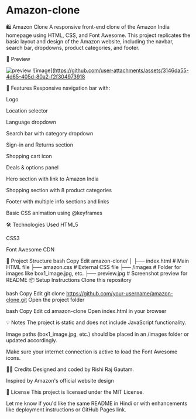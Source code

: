 # Amazon-clone
🛍️ Amazon Clone
A responsive front-end clone of the Amazon India homepage using HTML, CSS, and Font Awesome. This project replicates the basic layout and design of the Amazon website, including the navbar, search bar, dropdowns, product categories, and footer.

📸 Preview

![preview](https://github.com/user-attachments/assets/3b736c3c-21c2-4303-823b-0f9daceddd84)
![image](https://github.com/user-attachments/assets/3146da55-4d65-405d-80a2-f2f304973918


🚀 Features
Responsive navigation bar with:

Logo

Location selector

Language dropdown

Search bar with category dropdown

Sign-in and Returns section

Shopping cart icon

Deals & options panel

Hero section with link to Amazon India

Shopping section with 8 product categories

Footer with multiple info sections and links

Basic CSS animation using @keyframes

🛠️ Technologies Used
HTML5

CSS3

Font Awesome CDN

📂 Project Structure
bash
Copy
Edit
amazon-clone/
│
├── index.html           # Main HTML file
├── amazon.css           # External CSS file
├── /images              # Folder for images like box1_image.jpg, etc.
├── preview.jpg          # Screenshot preview for README 
📦 Setup Instructions
Clone this repository

bash
Copy
Edit
git clone https://github.com/your-username/amazon-clone.git
Open the project folder

bash
Copy
Edit
cd amazon-clone
Open index.html in your browser

💡 Notes
The project is static and does not include JavaScript functionality.

Image paths (box1_image.jpg, etc.) should be placed in an /images folder or updated accordingly.

Make sure your internet connection is active to load the Font Awesome icons.

👨‍🏫 Credits
Designed and coded by Rishi Raj Gautam.

Inspired by Amazon's official website design

📝 License
This project is licensed under the MIT License.

Let me know if you'd like the same README in Hindi or with enhancements like deployment instructions or GitHub Pages link.
